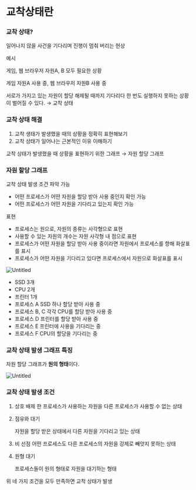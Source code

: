# 교착상태란

### 교착 상태?

일어나지 않을 사건을 기다리며 진행이 멈춰 버리는 현상

예시

게임, 웹 브라우저 자원A, B 모두 필요한 상황

게임 자원A 사용 중, 웹 브라우저 자원B 사용 중 

서로가 가지고 있는 자원이 할당 해제될  때까지 기다리다 한 번도 실행하지 못하는 상황이 벌어질 수 있다. → 교착 상태 

### 교착 상태 해결

1. 교착 생태가 발생했을 때의 상황을 정확히 표현해보기
2. 교착 상태가 일어나는 근본적인 이유 이해하기

교착 상태가 발생했을 때 상황을 표현하기 위한 그래프 → 자원 할당 그래프 

### 자원 할당 그래프

교착 상태 발생 조건 파악 가능 

- 어떤 프로세스가 어떤 자원을 할당 받아 사용 중인지 확인 가능
- 어떤 프로세스가 어떤 자원을 기다리고 있는지 확인 가능

표현

- 프로세스는 원으로, 자원의 종류는 사각형으로 표현
- 사용할 수 있는 자원의 개수는 자원 사각형 내 점으로 표현
- 프로세스가 어떤 자원을 할당 받아 사용 중이라면 자원에서 프로세스를 향해 화살표를 표시
- 프로세스가 어떤 자원을 기다리고 있다면 프로세스에서 자원으로 화살표를 표시

![Untitled](https://s3-us-west-2.amazonaws.com/secure.notion-static.com/c62bba97-499d-4508-b1e5-b3da922f3a83/Untitled.png)

- SSD 3개
- CPU 2개
- 프린터 1개
- 프로세스 A SSD 하나 할당 받아 사용 중
- 프로세스 B, C   각각 CPU를 할당 받아 사용 중
- 프로세스 D 프린터를 할당 받아 사용 중
- 프로세스 E  프린터에 사용을 기다리는 중
- 프로세스 F CPU의 할당을 기다리는 중

### 교착 상태 발생 그래프 특징

자원 할당  그래프가 **원의 형태**이다. 

![Untitled](https://s3-us-west-2.amazonaws.com/secure.notion-static.com/614f9f41-ba7c-45f6-bec7-d8dc65839327/Untitled.png)

### 교착 상태 발생 조건

1. 상호 배제
한 프로세스가 사용하는 자원을 다른 프로세스가 사용할 수 없는 상태
2. 점유와 대기
    
    자원을 할당 받은 상태에서 다른 자원을 기다리고 있는 상태
    
3. 비 선점
어떤 프로세스도 다른 프로세스의 자원을 강제로 빼앗지 못하는 상태
4. 원형 대기
    
    프로세스들이 원의 형태로 자원을 대기하는 형태
    

위 네 가지 조건을 모두 만족하면 교착 상태가 발생
